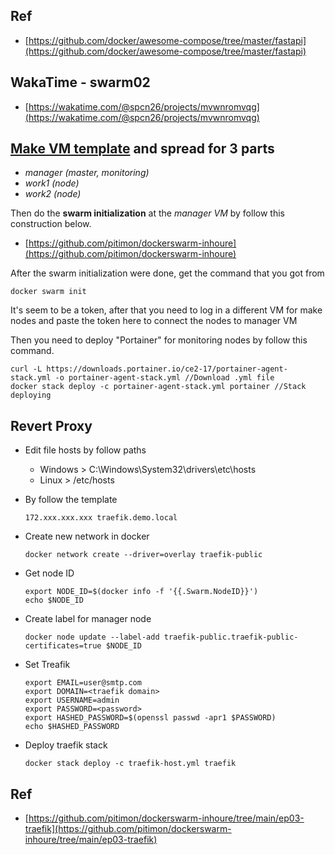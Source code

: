 ## Ref
- [https://github.com/docker/awesome-compose/tree/master/fastapi](https://github.com/docker/awesome-compose/tree/master/fastapi)

## WakaTime - swarm02
- [https://wakatime.com/@spcn26/projects/mvwnromvqg](https://wakatime.com/@spcn26/projects/mvwnromvqg)

## [**Make VM template**](https://github.com/pitimon/docker-spcn-02) and spread for 3 parts
- *manager (master, monitoring)*
- *work1 (node)*
- *work2 (node)*

Then do the **swarm initialization** at the *manager VM* by follow this construction below.
- [https://github.com/pitimon/dockerswarm-inhoure](https://github.com/pitimon/dockerswarm-inhoure)

After the swarm initialization were done, get the command that you got from
```
docker swarm init
```
It's seem to be a token, after that you need to log in a different VM for make nodes and paste the token here to connect the nodes to manager VM

Then you need to deploy "Portainer" for monitoring nodes by follow this command.
```
curl -L https://downloads.portainer.io/ce2-17/portainer-agent-stack.yml -o portainer-agent-stack.yml //Download .yml file
docker stack deploy -c portainer-agent-stack.yml portainer //Stack deploying
```
## Revert Proxy
- Edit file hosts by follow paths
    - Windows > C:\Windows\System32\drivers\etc\hosts
    - Linux > /etc/hosts
- By follow the template
    ```
    172.xxx.xxx.xxx traefik.demo.local
    ```

- Create new network in docker
     ```
     docker network create --driver=overlay traefik-public
     ```

- Get node ID
     ```
     export NODE_ID=$(docker info -f '{{.Swarm.NodeID}}') 
     echo $NODE_ID
     ```

- Create label for manager node
     ```
     docker node update --label-add traefik-public.traefik-public-certificates=true $NODE_ID
     ```

- Set Treafik
     ```
     export EMAIL=user@smtp.com
     export DOMAIN=<traefik domain>
     export USERNAME=admin
     export PASSWORD=<password>
     export HASHED_PASSWORD=$(openssl passwd -apr1 $PASSWORD)
     echo $HASHED_PASSWORD
     ```

- Deploy traefik stack
     ```
     docker stack deploy -c traefik-host.yml traefik
     ```
## Ref
   - [https://github.com/pitimon/dockerswarm-inhoure/tree/main/ep03-traefik](https://github.com/pitimon/dockerswarm-inhoure/tree/main/ep03-traefik)